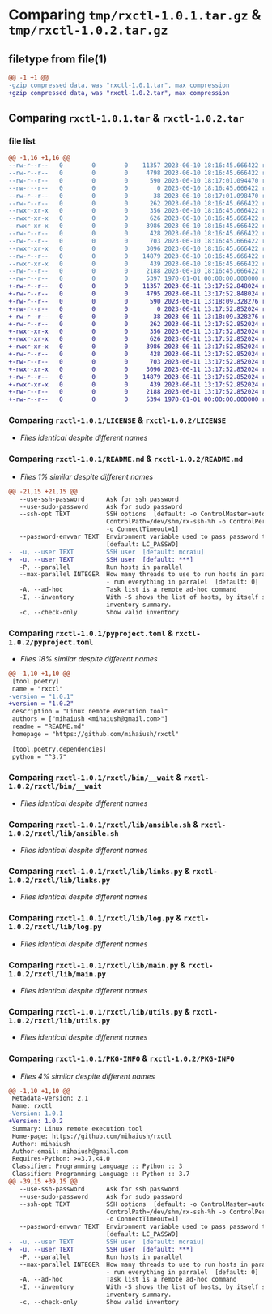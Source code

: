 # Comparing `tmp/rxctl-1.0.1.tar.gz` & `tmp/rxctl-1.0.2.tar.gz`

## filetype from file(1)

```diff
@@ -1 +1 @@
-gzip compressed data, was "rxctl-1.0.1.tar", max compression
+gzip compressed data, was "rxctl-1.0.2.tar", max compression
```

## Comparing `rxctl-1.0.1.tar` & `rxctl-1.0.2.tar`

### file list

```diff
@@ -1,16 +1,16 @@
--rw-r--r--   0        0        0    11357 2023-06-10 18:16:45.666422 rxctl-1.0.1/LICENSE
--rw-r--r--   0        0        0     4798 2023-06-10 18:16:45.666422 rxctl-1.0.1/README.md
--rw-r--r--   0        0        0      590 2023-06-10 18:17:01.094470 rxctl-1.0.1/pyproject.toml
--rw-r--r--   0        0        0        0 2023-06-10 18:16:45.666422 rxctl-1.0.1/rxctl/__init__.py
--rw-r--r--   0        0        0       38 2023-06-10 18:17:01.098470 rxctl-1.0.1/rxctl/__version__.py
--rw-r--r--   0        0        0      262 2023-06-10 18:16:45.666422 rxctl-1.0.1/rxctl/bin/__init
--rwxr-xr-x   0        0        0      356 2023-06-10 18:16:45.666422 rxctl-1.0.1/rxctl/bin/__run
--rwxr-xr-x   0        0        0      626 2023-06-10 18:16:45.666422 rxctl-1.0.1/rxctl/bin/__wait
--rwxr-xr-x   0        0        0     3986 2023-06-10 18:16:45.666422 rxctl-1.0.1/rxctl/lib/ansible.sh
--rw-r--r--   0        0        0      428 2023-06-10 18:16:45.666422 rxctl-1.0.1/rxctl/lib/links.json
--rw-r--r--   0        0        0      703 2023-06-10 18:16:45.666422 rxctl-1.0.1/rxctl/lib/links.py
--rwxr-xr-x   0        0        0     3096 2023-06-10 18:16:45.666422 rxctl-1.0.1/rxctl/lib/log.py
--rw-r--r--   0        0        0    14879 2023-06-10 18:16:45.666422 rxctl-1.0.1/rxctl/lib/main.py
--rwxr-xr-x   0        0        0      439 2023-06-10 18:16:45.666422 rxctl-1.0.1/rxctl/lib/scp.sh
--rw-r--r--   0        0        0     2188 2023-06-10 18:16:45.666422 rxctl-1.0.1/rxctl/lib/utils.py
--rw-r--r--   0        0        0     5397 1970-01-01 00:00:00.000000 rxctl-1.0.1/PKG-INFO
+-rw-r--r--   0        0        0    11357 2023-06-11 13:17:52.848024 rxctl-1.0.2/LICENSE
+-rw-r--r--   0        0        0     4795 2023-06-11 13:17:52.848024 rxctl-1.0.2/README.md
+-rw-r--r--   0        0        0      590 2023-06-11 13:18:09.328276 rxctl-1.0.2/pyproject.toml
+-rw-r--r--   0        0        0        0 2023-06-11 13:17:52.852024 rxctl-1.0.2/rxctl/__init__.py
+-rw-r--r--   0        0        0       38 2023-06-11 13:18:09.328276 rxctl-1.0.2/rxctl/__version__.py
+-rw-r--r--   0        0        0      262 2023-06-11 13:17:52.852024 rxctl-1.0.2/rxctl/bin/__init
+-rwxr-xr-x   0        0        0      356 2023-06-11 13:17:52.852024 rxctl-1.0.2/rxctl/bin/__run
+-rwxr-xr-x   0        0        0      626 2023-06-11 13:17:52.852024 rxctl-1.0.2/rxctl/bin/__wait
+-rwxr-xr-x   0        0        0     3986 2023-06-11 13:17:52.852024 rxctl-1.0.2/rxctl/lib/ansible.sh
+-rw-r--r--   0        0        0      428 2023-06-11 13:17:52.852024 rxctl-1.0.2/rxctl/lib/links.json
+-rw-r--r--   0        0        0      703 2023-06-11 13:17:52.852024 rxctl-1.0.2/rxctl/lib/links.py
+-rwxr-xr-x   0        0        0     3096 2023-06-11 13:17:52.852024 rxctl-1.0.2/rxctl/lib/log.py
+-rw-r--r--   0        0        0    14879 2023-06-11 13:17:52.852024 rxctl-1.0.2/rxctl/lib/main.py
+-rwxr-xr-x   0        0        0      439 2023-06-11 13:17:52.852024 rxctl-1.0.2/rxctl/lib/scp.sh
+-rw-r--r--   0        0        0     2188 2023-06-11 13:17:52.852024 rxctl-1.0.2/rxctl/lib/utils.py
+-rw-r--r--   0        0        0     5394 1970-01-01 00:00:00.000000 rxctl-1.0.2/PKG-INFO
```

### Comparing `rxctl-1.0.1/LICENSE` & `rxctl-1.0.2/LICENSE`

 * *Files identical despite different names*

### Comparing `rxctl-1.0.1/README.md` & `rxctl-1.0.2/README.md`

 * *Files 1% similar despite different names*

```diff
@@ -21,15 +21,15 @@
   --use-ssh-password      Ask for ssh password
   --use-sudo-password     Ask for sudo password
   --ssh-opt TEXT          SSH options  [default: -o ControlMaster=auto -o
                           ControlPath=/dev/shm/rx-ssh-%h -o ControlPersist=5m
                           -o ConnectTimeout=1]
   --password-envvar TEXT  Environment variable used to pass password to sudo
                           [default: LC_PASSWD]
-  -u, --user TEXT         SSH user  [default: mcraiu]
+  -u, --user TEXT         SSH user  [default: ***]
   -P, --parallel          Run hosts in parallel
   --max-parallel INTEGER  How many threads to use to run hosts in parallel, 0
                           - run everything in parralel  [default: 0]
   -A, --ad-hoc            Task list is a remote ad-hoc command
   -I, --inventory         With -S shows the list of hosts, by itself shows the
                           inventory summary.
   -c, --check-only        Show valid inventory
```

### Comparing `rxctl-1.0.1/pyproject.toml` & `rxctl-1.0.2/pyproject.toml`

 * *Files 18% similar despite different names*

```diff
@@ -1,10 +1,10 @@
 [tool.poetry]
 name = "rxctl"
-version = "1.0.1"
+version = "1.0.2"
 description = "Linux remote execution tool"
 authors = ["mihaiush <mihaiush@gmail.com>"]
 readme = "README.md"
 homepage = "https://github.com/mihaiush/rxctl"
 
 [tool.poetry.dependencies]
 python = "^3.7"
```

### Comparing `rxctl-1.0.1/rxctl/bin/__wait` & `rxctl-1.0.2/rxctl/bin/__wait`

 * *Files identical despite different names*

### Comparing `rxctl-1.0.1/rxctl/lib/ansible.sh` & `rxctl-1.0.2/rxctl/lib/ansible.sh`

 * *Files identical despite different names*

### Comparing `rxctl-1.0.1/rxctl/lib/links.py` & `rxctl-1.0.2/rxctl/lib/links.py`

 * *Files identical despite different names*

### Comparing `rxctl-1.0.1/rxctl/lib/log.py` & `rxctl-1.0.2/rxctl/lib/log.py`

 * *Files identical despite different names*

### Comparing `rxctl-1.0.1/rxctl/lib/main.py` & `rxctl-1.0.2/rxctl/lib/main.py`

 * *Files identical despite different names*

### Comparing `rxctl-1.0.1/rxctl/lib/utils.py` & `rxctl-1.0.2/rxctl/lib/utils.py`

 * *Files identical despite different names*

### Comparing `rxctl-1.0.1/PKG-INFO` & `rxctl-1.0.2/PKG-INFO`

 * *Files 4% similar despite different names*

```diff
@@ -1,10 +1,10 @@
 Metadata-Version: 2.1
 Name: rxctl
-Version: 1.0.1
+Version: 1.0.2
 Summary: Linux remote execution tool
 Home-page: https://github.com/mihaiush/rxctl
 Author: mihaiush
 Author-email: mihaiush@gmail.com
 Requires-Python: >=3.7,<4.0
 Classifier: Programming Language :: Python :: 3
 Classifier: Programming Language :: Python :: 3.7
@@ -39,15 +39,15 @@
   --use-ssh-password      Ask for ssh password
   --use-sudo-password     Ask for sudo password
   --ssh-opt TEXT          SSH options  [default: -o ControlMaster=auto -o
                           ControlPath=/dev/shm/rx-ssh-%h -o ControlPersist=5m
                           -o ConnectTimeout=1]
   --password-envvar TEXT  Environment variable used to pass password to sudo
                           [default: LC_PASSWD]
-  -u, --user TEXT         SSH user  [default: mcraiu]
+  -u, --user TEXT         SSH user  [default: ***]
   -P, --parallel          Run hosts in parallel
   --max-parallel INTEGER  How many threads to use to run hosts in parallel, 0
                           - run everything in parralel  [default: 0]
   -A, --ad-hoc            Task list is a remote ad-hoc command
   -I, --inventory         With -S shows the list of hosts, by itself shows the
                           inventory summary.
   -c, --check-only        Show valid inventory
```

